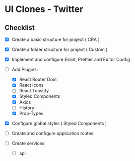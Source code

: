 # UI Clones - Twitter

## Checklist

- [x] Create a basic structure for project ( CRA )
- [x] Create a folder structure for project ( Custom )
- [x] Implement and configure Eslint, Prettier and Editor Config 
- [ ] Add Plugins: 
  - [x] React Router Dom
  - [x] React Icons
  - [ ] React Toastify
  - [x] Styled Components
  - [x] Axios
  - [ ] History
  - [x] Prop-Types
  
- [x] Configure global styles ( Styled Components )
- [ ] Create and configure application routes
- [ ] Create services:

  - [ ] api
